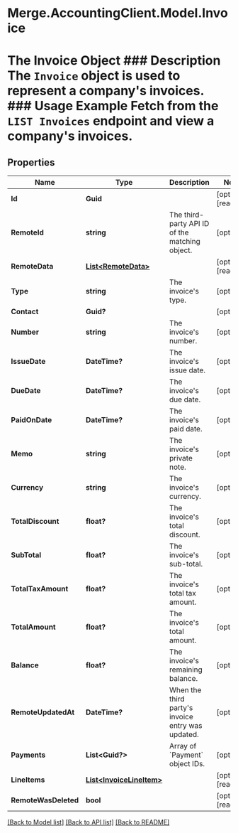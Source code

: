 # Merge.AccountingClient.Model.Invoice
# The Invoice Object ### Description The `Invoice` object is used to represent a company's invoices.  ### Usage Example Fetch from the `LIST Invoices` endpoint and view a company's invoices.

## Properties

Name | Type | Description | Notes
------------ | ------------- | ------------- | -------------
**Id** | **Guid** |  | [optional] [readonly] 
**RemoteId** | **string** | The third-party API ID of the matching object. | [optional] 
**RemoteData** | [**List&lt;RemoteData&gt;**](RemoteData.md) |  | [optional] [readonly] 
**Type** | **string** | The invoice&#39;s type. | [optional] 
**Contact** | **Guid?** |  | [optional] 
**Number** | **string** | The invoice&#39;s number. | [optional] 
**IssueDate** | **DateTime?** | The invoice&#39;s issue date. | [optional] 
**DueDate** | **DateTime?** | The invoice&#39;s due date. | [optional] 
**PaidOnDate** | **DateTime?** | The invoice&#39;s paid date. | [optional] 
**Memo** | **string** | The invoice&#39;s private note. | [optional] 
**Currency** | **string** | The invoice&#39;s currency. | [optional] 
**TotalDiscount** | **float?** | The invoice&#39;s total discount. | [optional] 
**SubTotal** | **float?** | The invoice&#39;s sub-total. | [optional] 
**TotalTaxAmount** | **float?** | The invoice&#39;s total tax amount. | [optional] 
**TotalAmount** | **float?** | The invoice&#39;s total amount. | [optional] 
**Balance** | **float?** | The invoice&#39;s remaining balance. | [optional] 
**RemoteUpdatedAt** | **DateTime?** | When the third party&#39;s invoice entry was updated. | [optional] 
**Payments** | **List&lt;Guid?&gt;** | Array of &#x60;Payment&#x60; object IDs. | [optional] 
**LineItems** | [**List&lt;InvoiceLineItem&gt;**](InvoiceLineItem.md) |  | [optional] [readonly] 
**RemoteWasDeleted** | **bool** |  | [optional] [readonly] 

[[Back to Model list]](../README.md#documentation-for-models) [[Back to API list]](../README.md#documentation-for-api-endpoints) [[Back to README]](../README.md)

